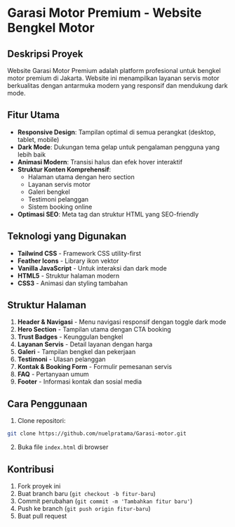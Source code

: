 # Garasi Motor Premium - Website Bengkel Motor

## Deskripsi Proyek
Website Garasi Motor Premium adalah platform profesional untuk bengkel motor premium di Jakarta. Website ini menampilkan layanan servis motor berkualitas dengan antarmuka modern yang responsif dan mendukung dark mode.

## Fitur Utama
- **Responsive Design**: Tampilan optimal di semua perangkat (desktop, tablet, mobile)
- **Dark Mode**: Dukungan tema gelap untuk pengalaman pengguna yang lebih baik
- **Animasi Modern**: Transisi halus dan efek hover interaktif
- **Struktur Konten Komprehensif**:
  - Halaman utama dengan hero section
  - Layanan servis motor
  - Galeri bengkel
  - Testimoni pelanggan
  - Sistem booking online
- **Optimasi SEO**: Meta tag dan struktur HTML yang SEO-friendly

## Teknologi yang Digunakan
- **Tailwind CSS** - Framework CSS utility-first
- **Feather Icons** - Library ikon vektor
- **Vanilla JavaScript** - Untuk interaksi dan dark mode
- **HTML5** - Struktur halaman modern
- **CSS3** - Animasi dan styling tambahan

## Struktur Halaman
1. **Header & Navigasi** - Menu navigasi responsif dengan toggle dark mode
2. **Hero Section** - Tampilan utama dengan CTA booking
3. **Trust Badges** - Keunggulan bengkel
4. **Layanan Servis** - Detail layanan dengan harga
5. **Galeri** - Tampilan bengkel dan pekerjaan
6. **Testimoni** - Ulasan pelanggan
7. **Kontak & Booking Form** - Formulir pemesanan servis
8. **FAQ** - Pertanyaan umum
9. **Footer** - Informasi kontak dan sosial media

## Cara Penggunaan
1. Clone repositori:
```bash
git clone https://github.com/nuelpratama/Garasi-motor.git
```
2. Buka file `index.html` di browser

## Kontribusi
1. Fork proyek ini
2. Buat branch baru (`git checkout -b fitur-baru`)
3. Commit perubahan (`git commit -m 'Tambahkan fitur baru'`)
4. Push ke branch (`git push origin fitur-baru`)
5. Buat pull request
